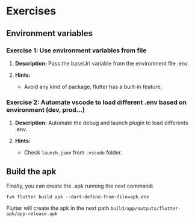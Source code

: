 # Exercises

## Environment variables

### Exercise 1: Use environment variables from file

1. **Description:** Pass the baseUrl variable from the environment file .env.

2. **Hints:**
   - Avoid any kind of package, flutter has a built-in feature.

### Exercise 2: Automate vscode to load different .env based on environment (dev, prod...)

1. **Description:** Automate the debug and launch plugin to load differents .env.

2. **Hints:**
   - Check `launch.json` from `.vscode` folder.

## Build the apk

Finally, you can create the .apk running the next command:

```
fvm flutter build apk --dart-define-from-file=apk.env
```

Flutter will create the apk in the next path `build/app/outputs/flutter-apk/app-release.apk`